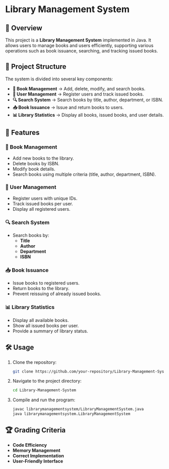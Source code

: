 #  Library Management System

## 📖 Overview
This project is a **Library Management System** implemented in Java. It allows users to manage books and users efficiently, supporting various operations such as book issuance, searching, and tracking issued books.

## 🎯 Project Structure
The system is divided into several key components:

- **📖 Book Management** → Add, delete, modify, and search books.
- **👤 User Management** → Register users and track issued books.
- **🔍 Search System** → Search books by title, author, department, or ISBN.
- **📥 Book Issuance** → Issue and return books to users.
- **📊 Library Statistics** → Display all books, issued books, and user details.

## 🌟 Features
### 📖 Book Management
- Add new books to the library.
- Delete books by ISBN.
- Modify book details.
- Search books using multiple criteria (title, author, department, ISBN).

### 👤 User Management
- Register users with unique IDs.
- Track issued books per user.
- Display all registered users.

### 🔍 Search System
- Search books by:
  - **Title**
  - **Author**
  - **Department**
  - **ISBN**

### 📥 Book Issuance
- Issue books to registered users.
- Return books to the library.
- Prevent reissuing of already issued books.

### 📊 Library Statistics
- Display all available books.
- Show all issued books per user.
- Provide a summary of library status.

## 🛠️ Usage
1. Clone the repository:
   ```sh
   git clone https://github.com/your-repository/Library-Management-System.git
   ```
2. Navigate to the project directory:
   ```sh
   cd Library-Management-System
   ```
3. Compile and run the program:
   ```sh
   javac librarymanagementsystem/LibraryManagementSystem.java
   java librarymanagementsystem.LibraryManagementSystem
   ```

## 🏆 Grading Criteria
- **Code Efficiency**
- **Memory Management**
- **Correct Implementation**
- **User-Friendly Interface**

